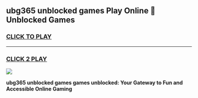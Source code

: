 
## ubg365 unblocked games Play Online 👋 Unblocked Games
<h3>
<a href="https://premium.freeplayer.one?title=ubg365_unblocked_games&ref=19F">CLICK TO PLAY</a></h3>
<hr>

<h3>
<a href="https://premium.freeplayer.one?title=ubg365_unblocked_games&ref=19F">CLICK 2 PLAY</a>
  
</h3>

<a href="https://premium.freeplayer.one?title=ubg365_unblocked_games&ref=19F"><img src="https://clearcache.store/games.png"></a>


**ubg365 unblocked games games unblocked: Your Gateway to Fun and Accessible Online Gaming**
